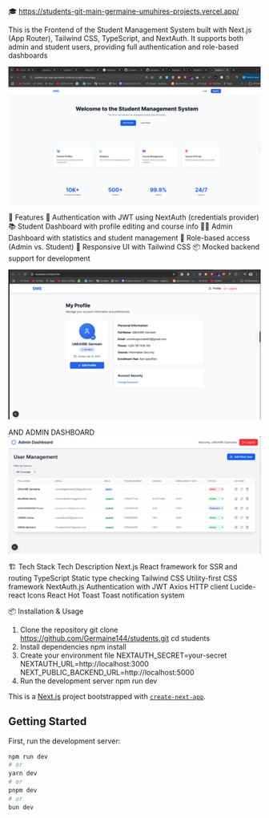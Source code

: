 🎓 https://students-git-main-germaine-umuhires-projects.vercel.app/

This is the Frontend of the Student Management System built with Next.js (App Router), Tailwind CSS, TypeScript, and NextAuth. It supports both admin and student users, providing full authentication and role-based dashboards


![alt text](image.png)

🚀 Features
🔐 Authentication with JWT using NextAuth (credentials provider)
📚 Student Dashboard with profile editing and course info
🧑‍💼 Admin Dashboard with statistics and student management
🔄 Role-based access (Admin vs. Student)
🌈 Responsive UI with Tailwind CSS
📦 Mocked backend support for development

![alt text](image-1.png)

AND ADMIN  DASHBOARD
![alt text](image-2.png)

🏗️ Tech Stack
Tech	Description
Next.js	React framework for SSR and routing
TypeScript	Static type checking
Tailwind CSS	Utility-first CSS framework
NextAuth.js	Authentication with JWT
Axios	HTTP client
Lucide-react	Icons
React Hot Toast	Toast notification system

📦 Installation & Usage
1. Clone the repository
git clone https://github.com/Germaine144/students.git
cd students
2. Install dependencies
npm install
3. Create your environment file
NEXTAUTH_SECRET=your-secret
NEXTAUTH_URL=http://localhost:3000
NEXT_PUBLIC_BACKEND_URL=http://localhost:5000
4. Run the development server
npm run dev


This is a [Next.js](https://nextjs.org) project bootstrapped with [`create-next-app`](https://nextjs.org/docs/app/api-reference/cli/create-next-app).

## Getting Started

First, run the development server:

```bash
npm run dev
# or
yarn dev
# or
pnpm dev
# or
bun dev
